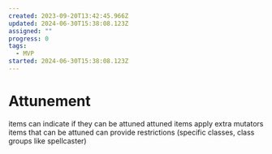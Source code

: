 ```yaml
---
created: 2023-09-20T13:42:45.966Z
updated: 2024-06-30T15:38:08.123Z
assigned: ""
progress: 0
tags:
  - MVP
started: 2024-06-30T15:38:08.123Z
---
```


# Attunement

items can indicate if they can be attuned
attuned items apply extra mutators
items that can be attuned can provide restrictions (specific classes, class groups like spellcaster)
